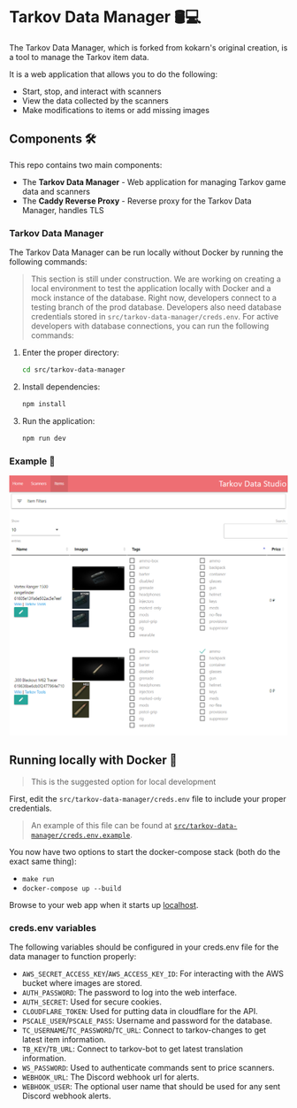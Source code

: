# Tarkov Data Manager 🛢️💻

The Tarkov Data Manager, which is forked from kokarn's original creation, is a tool to manage the Tarkov item data.

It is a web application that allows you to do the following:

- Start, stop, and interact with scanners
- View the data collected by the scanners
- Make modifications to items or add missing images

## Components 🛠️

This repo contains two main components:

- The **Tarkov Data Manager** - Web application for managing Tarkov game data and scanners
- The **Caddy Reverse Proxy** - Reverse proxy for the Tarkov Data Manager, handles TLS

### Tarkov Data Manager

The Tarkov Data Manager can be run locally without Docker by running the following commands:

> This section is still under construction. We are working on creating a local environment to test the application locally with Docker and a mock instance of the database. Right now, developers connect to a testing branch of the prod database. Developers also need database credentials stored in `src/tarkov-data-manager/creds.env`.
> For active developers with database connections, you can run the following commands:

1. Enter the proper directory:

    ```bash
    cd src/tarkov-data-manager
    ```

1. Install dependencies:

    ```bash
    npm install
    ```

1. Run the application:

    ```bash
    npm run dev
    ```

### Example 📸

![local example](docs/assets/data-manager-example.png)

## Running locally with Docker 🐳

> This is the suggested option for local development

First, edit the `src/tarkov-data-manager/creds.env` file to include your proper credentials.

> An example of this file can be found at [`src/tarkov-data-manager/creds.env.example`](src/tarkov-data-manager/creds.env.example).

You now have two options to start the docker-compose stack (both do the exact same thing):

- `make run`
- `docker-compose up --build`

Browse to your web app when it starts up [localhost](https://localhost).

### creds.env variables

The following variables should be configured in your creds.env file for the data manager to function properly:

- `AWS_SECRET_ACCESS_KEY`/`AWS_ACCESS_KEY_ID`: For interacting with the AWS bucket where images are stored.
- `AUTH_PASSWORD`: The password to log into the web interface.
- `AUTH_SECRET`: Used for secure cookies.
- `CLOUDFLARE_TOKEN`: Used for putting data in cloudflare for the API.
- `PSCALE_USER`/`PSCALE_PASS`: Username and password for the database.
- `TC_USERNAME`/`TC_PASSWORD`/`TC_URL`: Connect to tarkov-changes to get latest item information.
- `TB_KEY`/`TB_URL`: Connect to tarkov-bot to get latest translation information.
- `WS_PASSWORD`: Used to authenticate commands sent to price scanners.
- `WEBHOOK_URL`: The Discord webhook url for alerts.
- `WEBHOOK_USER`: The optional user name that should be used for any sent Discord webhook alerts.
